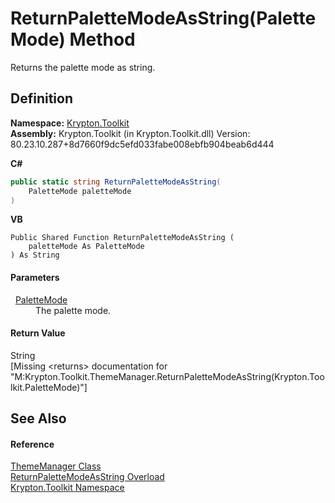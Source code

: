 # ReturnPaletteModeAsString(PaletteMode) Method


Returns the palette mode as string.



## Definition
**Namespace:** <a href="79d2eac2-21f4-54ff-7552-b20c33c30600.md">Krypton.Toolkit</a>  
**Assembly:** Krypton.Toolkit (in Krypton.Toolkit.dll) Version: 80.23.10.287+8d7660f9dc5efd033fabe008ebfb904beab6d444

**C#**
``` C#
public static string ReturnPaletteModeAsString(
	PaletteMode paletteMode
)
```
**VB**
``` VB
Public Shared Function ReturnPaletteModeAsString ( 
	paletteMode As PaletteMode
) As String
```



#### Parameters
<dl><dt>  <a href="5a763116-fcba-0451-7e14-4d1c25fa237f.md">PaletteMode</a></dt><dd>The palette mode.</dd></dl>

#### Return Value
String  
\[Missing &lt;returns&gt; documentation for "M:Krypton.Toolkit.ThemeManager.ReturnPaletteModeAsString(Krypton.Toolkit.PaletteMode)"\]

## See Also


#### Reference
<a href="c3557dc0-134b-b1fa-5e72-c57856c5b309.md">ThemeManager Class</a>  
<a href="09053d7b-5671-44b1-b10d-ef06f1670c3f.md">ReturnPaletteModeAsString Overload</a>  
<a href="79d2eac2-21f4-54ff-7552-b20c33c30600.md">Krypton.Toolkit Namespace</a>  
